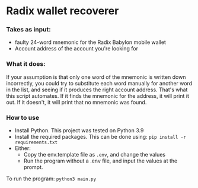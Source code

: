 # Radix wallet recoverer

### Takes as input:

- faulty 24-word mnemonic for the Radix Babylon mobile wallet
- Account address of the account you're looking for

### What it does:

If your assumption is that only one word of the mnemonic is written down incorrectly, you could try to substitute each word manually for another word in the list, and seeing if it produces the right account address. That's what this script automates. If it finds the mnemonic for the address, it will print it out. If it doesn't, it will print that no mnemonic was found.

### How to use

- Install Python. This project was tested on Python 3.9
- Install the required packages. This can be done using: `pip install -r requirements.txt`
- Either:
  - Copy the env.template file as `.env`, and change the values
  - Run the program without a .env file, and input the values at the prompt.

To run the program: `python3 main.py`
